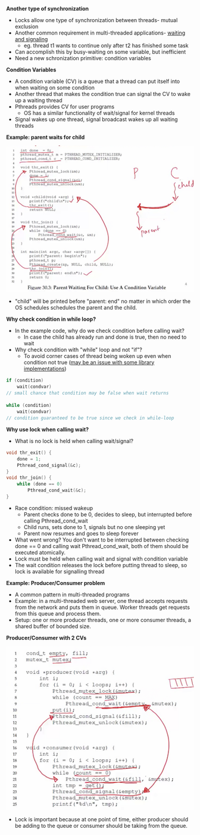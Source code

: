 **Another type of synchronization**

- Locks allow one type of synchronization between threads- mutual exclusion
- Another common requirement in multi-threaded applications- <u>waiting and signaling</u>
    * eg. thread t1 wants to continue only after t2 has finished some task
- Can accomplish this by busy-waiting on some variable, but inefficient
- Need a new schronization primitive: condition variables

**Condition Variables**
- A condition variable (CV) is a queue that a thread can put itself into when waiting on some condition
- Another thread that makes the condition true can signal the CV to wake up a waiting thread
- Pthreads provides CV for user programs
    * OS has a similar functionality of wait/signal for kernel threads
- Signal wakes up one thread, signal broadcast wakes up all waiting threads

**Example: parent waits for child**

![](assets/condition-variable.png)

- "child" will be printed before "parent: end" no matter in which order the OS schedules schedules the parent and the child.

**Why check condition in while loop?**
- In the example code, why do we check condition before calling wait?
    * In case the child has already run and done is true, then no need to wait
- Why check condition with "while" loop and not "if"?
    * To avoid corner cases of thread being woken up even when condition not true (<u>may be an issue with some library implementations</u>)
```c
if (condition)
    wait(condvar)
// small chance that condition may be false when wait returns

while (condition)
    wait(condvar)
// condition guaranteed to be true since we check in while-loop
```

**Why use lock when calling wait?**
- What is no lock is held when calling wait/signal?
```c
void thr_exit() {
    done = 1;
    Pthread_cond_signal(&c);
}
void thr_join() {
    while (done == 0) 
        Pthread_cond_wait(&c);
}
```
- Race condition: missed wakeup
    * Parent checks done to be 0, decides to sleep, but interrupted before calling Pthread_cond_wait
    * Child runs, sets done to 1, signals but no one sleeping yet
    * Parent now resumes and goes to sleep forever
- What went wrong? You don't want to be interrupted between checking done == 0 and calling wait Pthread_cond_wait, both of them should be executed atomically.  
- Lock must be held when calling wait and signal with condition variable
- The wait condition releases the lock before putting thread to sleep, so lock is available for signalling thread

**Example: Producer/Consumer problem**
- A common pattern in multi-threaded programs
- Example: in a multi-threaded web server, one thread accepts requests from the network and puts them in queue. Worker threads get requests from this queue and process them. 
- Setup: one or more producer threads, one or more consumer threads, a shared buffer of bounded size. 

**Producer/Consumer with 2 CVs**

![](assets/producer-consumer.png)
- Lock is important because at one point of time, either producer should be adding to the queue or consumer should be taking from the queue. 